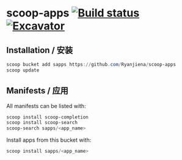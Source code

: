 # scoop-apps [![Build status](https://ci.appveyor.com/api/projects/status/g540p5w15tkltp23/branch/master?svg=true)](https://ci.appveyor.com/project/Ryanjiena/scoop-apps/branch/master) [![Excavator](https://github.com/Ryanjiena/scoop-apps/actions/workflows/schedule.yml/badge.svg)](https://github.com/Ryanjiena/scoop-apps/actions/workflows/schedule.yml)

## Installation / 安装

```powershell
scoop bucket add sapps https://github.com/Ryanjiena/scoop-apps
scoop update
```

## Manifests / 应用

All manifests can be listed with:

```powershell
scoop install scoop-completion
scoop install scoop-search
scoop-search sapps/<app_name>
```

Install apps from this bucket with:

```powershell
scoop install sapps/<app_name>
```
